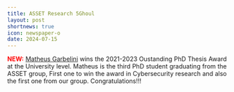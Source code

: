 ```yaml
---
title: ASSET Research 5Ghoul
layout: post
shortnews: true
icon: newspaper-o
date: 2024-07-15
---
```

<p style="text-align:justify">
<font color="red"><b>NEW:</b></font>
<a href="https://matheus-garbelini.github.io/home/">Matheus Garbelini</a> wins the 2021-2023 Oustanding PhD Thesis Award at the University level. Matheus is the third PhD student graduating from the ASSET group, First one to win the award in Cybersecurity research and also the first one from our group. Congratulations!!!
</p>


